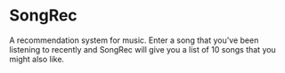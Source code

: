 # SongRec

A recommendation system for music. Enter a song that you've been listening to recently and SongRec will give you a list of 10 songs that you might also like. 
